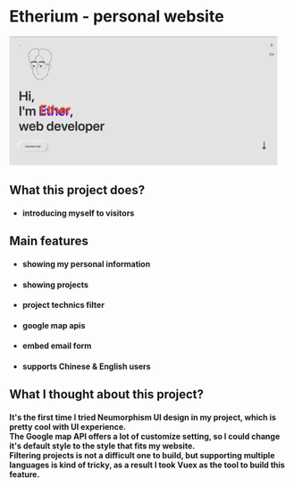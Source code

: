 # Etherium - personal website

![demo of this webite](https://github.com/etheriuman/etherium/blob/master/etherium_demo.gif)

## What this project does?

- #### introducing myself to visitors

## Main features

- #### showing my personal information
- #### showing projects
- #### project technics filter
- #### google map apis
- #### embed email form
- #### supports Chinese & English users

## What I thought about this project?

#### It's the first time I tried Neumorphism UI design in my project, which is pretty cool with UI experience.<br>The Google map API offers a lot of customize setting, so I could change it's default style to the style that fits my website.<br>Filtering projects is not a difficult one to build, but supporting multiple languages is kind of tricky, as a result I took Vuex as the tool to build this feature.